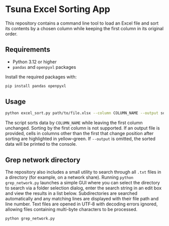 # Tsuna Excel Sorting App

This repository contains a command line tool to load an Excel file and sort its
contents by a chosen column while keeping the first column in its original order.

## Requirements

- Python 3.12 or higher
- `pandas` and `openpyxl` packages

Install the required packages with:

```bash
pip install pandas openpyxl
```

## Usage

```bash
python excel_sort.py path/to/file.xlsx --column COLUMN_NAME --output sorted.xlsx
```

The script sorts data by `COLUMN_NAME` while leaving the first column unchanged.
Sorting by the first column is not supported. If an output file is provided,
cells in columns other than the first that change position after sorting are
highlighted in yellow–green. If `--output` is omitted, the sorted data will be
printed to the console.

## Grep network directory

The repository also includes a small utility to search through all `.txt` files
in a directory (for example, on a network share). Running `python
grep_network.py` launches a simple GUI where you can select the directory to
search via a folder selection dialog, enter the search string in an edit box and
view the results in a list below. Subdirectories are searched automatically and
any matching lines are displayed with their file path and line number. Text
files are opened in UTF‑8 with decoding errors ignored, allowing files
containing multi-byte characters to be processed.

```bash
python grep_network.py
```


